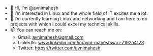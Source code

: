 - 👋 Hi, I’m @avnimahesh
- 👀 I’m interested in Linux and the whole field of IT excites me a lot. 
- 🌱 I’m currently learning Linux and networking and I am here to do projects with which I could excel my technical skills. 
- 📫 You can reach me on:
  - Gmail: avnimahesh@gmail.com
  - LinkedIn: www.linkedin.com/in/avni-maheshwari-7192a4128
  - Twitter: https://twitter.com/avnimahesh

<!---
avnimahesh/avnimahesh is a ✨ special ✨ repository because its `README.md` (this file) appears on your GitHub profile.
You can click the Preview link to take a look at your changes.
--->
